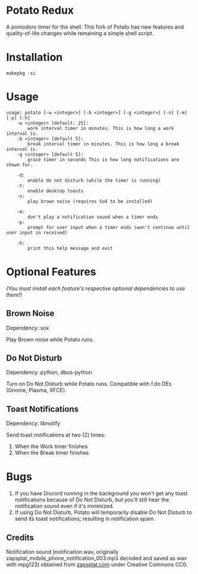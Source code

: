 # Potato Redux

A pomodoro timer for the shell. This fork of Potato has new features and quality-of-life changes while remaining a simple shell script.

# Installation

`makepkg -si`

# Usage

```
usage: potato [-w <integer>] [-b <integer>] [-g <integer>] [-n] [-m] [-p] [-h]
    -w <integer> [default: 25]:
        work interval timer in minutes. This is how long a work interval is.
    -b <integer> [default 5]:
        break interval timer in minutes. This is how long a break interval is.
    -g <integer> [default 5]:
        grace timer in seconds This is how long notifications are shown for.

    -d:
        enable do not disturb (while the timer is running)
    -t:
        enable desktop toasts
    -n:
        play brown noise (requires SoX to be installed)

    -m:
        don't play a notification sound when a timer ends
    -p:
        prompt for user input when a timer ends (won't continue until user input in received)

    -h:
        print this help message and exit
```

# Optional Features

*(You must install each feature's respective optional dependencies to use them!)*

## Brown Noise

Dependency: sox

Play Brown noise while Potato runs.

## Do Not Disturb

Dependency: python, dbus-python

Turn on Do Not Disturb while Potato runs. Compatible with f.do DEs (Gnome, Plasma, XFCE).

## Toast Notifications

Dependency: libnotify

Send toast notifications at two (2) times:
1. When the Work timer finishes
2. When the Break timer finishes

# Bugs

1. If you have Discord running in the background you won't get any toast notifications because of Do Not Disturb, but you'll still hear the notification sound even if it's minimized.
2. If using Do Not Disturb, Potato will temporarily disable Do Not Disturb to send its toast notifications; resulting in notification spam.

## Credits
Notification sound (notification.wav, originally
zapsplat\_mobile\_phone\_notification\_003.mp3 decoded and saved as wav with
mpg123)
obtained from [zapsplat.com](https://www.zapsplat.com/) under Creative Commons
CC0.

